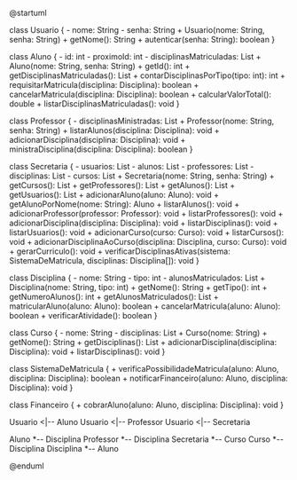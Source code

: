 @startuml

class Usuario {
    - nome: String
    - senha: String
    + Usuario(nome: String, senha: String)
    + getNome(): String
    + autenticar(senha: String): boolean
}

class Aluno {
    - id: int
    - proximoId: int
    - disciplinasMatriculadas: List<Disciplina>
    + Aluno(nome: String, senha: String)
    + getId(): int
    + getDisciplinasMatriculadas(): List<Disciplina>
    + contarDisciplinasPorTipo(tipo: int): int
    + requisitarMatricula(disciplina: Disciplina): boolean
    + cancelarMatricula(disciplina: Disciplina): boolean
    + calcularValorTotal(): double
    + listarDisciplinasMatriculadas(): void
}

class Professor {
    - disciplinasMinistradas: List<Disciplina>
    + Professor(nome: String, senha: String)
    + listarAlunos(disciplina: Disciplina): void
    + adicionarDisciplina(disciplina: Disciplina): void
    + ministraDisciplina(disciplina: Disciplina): boolean
}

class Secretaria {
    - usuarios: List<Usuario>
    - alunos: List<Aluno>
    - professores: List<Professor>
    - disciplinas: List<Disciplina>
    - cursos: List<Curso>
    + Secretaria(nome: String, senha: String)
    + getCursos(): List<Curso>
    + getProfessores(): List<Professor>
    + getAlunos(): List<Aluno>
    + getUsuarios(): List<Usuario>
    + adicionarAluno(aluno: Aluno): void
    + getAlunoPorNome(nome: String): Aluno
    + listarAlunos(): void
    + adicionarProfessor(professor: Professor): void
    + listarProfessores(): void
    + adicionarDisciplina(disciplina: Disciplina): void
    + listarDisciplinas(): void
    + listarUsuarios(): void
    + adicionarCurso(curso: Curso): void
    + listarCursos(): void
    + adicionarDisciplinaAoCurso(disciplina: Disciplina, curso: Curso): void
    + gerarCurriculo(): void
    + verificarDisciplinasAtivas(sistema: SistemaDeMatricula, disciplinas: Disciplina[]): void
}

class Disciplina {
    - nome: String
    - tipo: int
    - alunosMatriculados: List<Aluno>
    + Disciplina(nome: String, tipo: int)
    + getNome(): String
    + getTipo(): int
    + getNumeroAlunos(): int
    + getAlunosMatriculados(): List<Aluno>
    + matricularAluno(aluno: Aluno): boolean
    + cancelarMatricula(aluno: Aluno): boolean
    + verificarAtividade(): boolean
}

class Curso {
    - nome: String
    - disciplinas: List<Disciplina>
    + Curso(nome: String)
    + getNome(): String
    + getDisciplinas(): List<Disciplina>
    + adicionarDisciplina(disciplina: Disciplina): void
    + listarDisciplinas(): void
}

class SistemaDeMatricula {
    + verificaPossibilidadeMatricula(aluno: Aluno, disciplina: Disciplina): boolean
    + notificarFinanceiro(aluno: Aluno, disciplina: Disciplina): void
}

class Financeiro {
    + cobrarAluno(aluno: Aluno, disciplina: Disciplina): void
}

Usuario <|-- Aluno
Usuario <|-- Professor
Usuario <|-- Secretaria

Aluno *-- Disciplina
Professor *-- Disciplina
Secretaria *-- Curso
Curso *-- Disciplina
Disciplina *-- Aluno

@enduml
